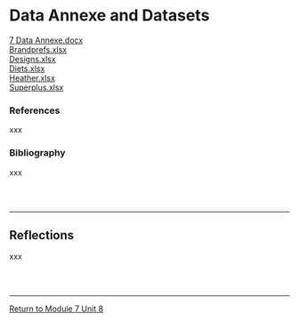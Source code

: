 # Data Annexe and Datasets

	
[7 Data Annexe.docx](RMPP_Unit08_7DataAnnexe.pdf)<br>
[Brandprefs.xlsx](RMPP_Unit08_Brandprefs.xlsx)<br>
[Designs.xlsx](RMPP_Unit08_Designs.xlsx)<br>
[Diets.xlsx](RMPP_Unit08_Diets.xlsx)<br>
[Heather.xlsx](RMPP_Unit08_Heather.xlsx)<br>
[Superplus.xlsx](RMPP_Unit08_Superplus.xlsx)<br>


### References
xxx

### Bibliography
xxx

<br><br>

---


## Reflections
xxx

<br><br>

---

[Return to Module 7 Unit 8](RMPP_Unit08.md)
